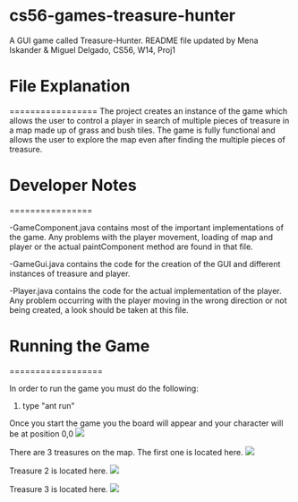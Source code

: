 cs56-games-treasure-hunter
==========================
A GUI game called Treasure-Hunter.
README file updated by Mena Iskander & Miguel Delgado, CS56, W14, Proj1

# File Explanation
=================
The project creates an instance of the game which allows the user to control a player in search of multiple pieces of treasure in a map made up of grass and bush tiles. The game is fully functional and allows the user to explore the map even after finding the multiple pieces of treasure.

# Developer Notes
================

-GameComponent.java contains most of the important implementations of the game. Any problems with the player movement, loading of map and player or the actual paintComponent method are found in that file.

-GameGui.java contains the code for the creation of the GUI and different instances of treasure and player.

-Player.java contains the code for the actual implementation of the player. Any problem occurring with the player moving in the wrong direction or not being created, a look should be taken at this file.

# Running the Game
==================

In order to run the game you must do the following:
1. type "ant run"  

Once you start the game you the board will appear and your character will be at position 0,0 ![](http://i.imgur.com/TA9E8CG.png)

There are 3 treasures on the map. The first one is located here. 
![](http://i.imgur.com/j9XEtBM.png)

Treasure 2 is located here. ![](http://i.imgur.com/NlbbtiM.png)

Treasure 3 is located here. ![](http://i.imgur.com/P1P8uKm.png)
